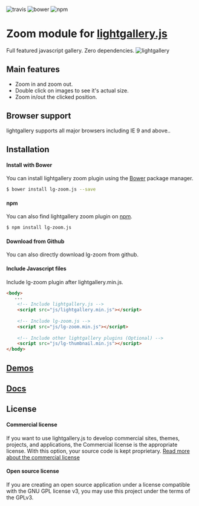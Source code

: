 ![travis](https://travis-ci.org/sachinchoolur/lg-zoom.js.svg?branch=master)
![bower](https://img.shields.io/bower/v/lg-zoom.js.svg)
![npm](https://img.shields.io/npm/v/lg-zoom.js.svg)

# Zoom module for [lightgallery.js](http://sachinchoolur.github.io/lightgallery.js/)
Full featured javascript gallery. Zero dependencies.
![lightgallery](https://raw.githubusercontent.com/sachinchoolur/lightGallery/master/lib/lg.png)

Main features
---

* Zoom in and zoom out.
* Double click on images to see it's actual size.
* Zoom in/out the clicked position.
 
Browser support
---
lightgallery supports all major browsers including IE 9 and above..


Installation
---
#### Install with Bower

You can install lightgallery zoom plugin using the [Bower](http://bower.io) package manager.

```sh
$ bower install lg-zoom.js --save
```

#### npm

You can also find lightgallery zoom plugin on [npm](http://npmjs.org).

```sh
$ npm install lg-zoom.js
```
#### Download from Github

You can also directly download lg-zoom from github.

#### Include Javascript files
Include lg-zoom plugin after lightgallery.min.js.
``` html
<body>
   ---
    <!-- Include lightgallery.js -->
    <script src="js/lightgallery.min.js"></script>
    
    <!-- Include lg-zoom.js -->
    <script src="js/lg-zoom.min.js"></script>
    
    <!-- Include other lightgallery plugins (Optional) -->
    <script src="js/lg-thumbnail.min.js"></script>
</body>  
```

[Demos](http://sachinchoolur.github.io/lightgallery.js) 
----
  
[Docs](http://sachinchoolur.github.io/lightgallery.js/docs/api.html#lg-zoom)
-----

License
---

#### Commercial license
If you want to use lightgallery.js to develop commercial sites, themes, projects, and applications, the Commercial license is the appropriate license. With this option, your source code is kept proprietary. [Read more about the commercial license](https://sachinchoolur.github.io/lightgallery.js/docs/license.html)

#### Open source license

If you are creating an open source application under a license compatible with the GNU GPL license v3, you may use this project under the terms of the GPLv3.

